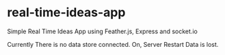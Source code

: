 # real-time-ideas-app

Simple Real Time Ideas App using Feather.js, Express and socket.io 

Currently There is no data store connected. On, Server Restart Data is lost.
